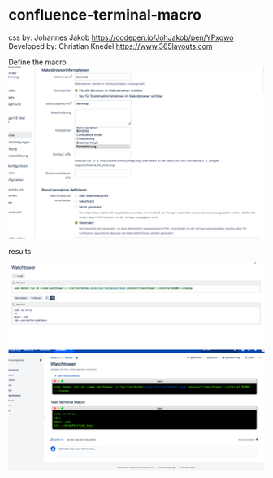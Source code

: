 # confluence-terminal-macro
css by: Johannes Jakob https://codepen.io/JohJakob/pen/YPxgwo
Developed by: Christian Knedel https://www.365layouts.com

Define the macro
![alt text](https://raw.githubusercontent.com/ChristianKnedel/confluence-terminal-macro/master/setup.png "Define the macro")

results 

![alt text](https://raw.githubusercontent.com/ChristianKnedel/confluence-terminal-macro/master/edit.png "Define the macro")
![alt text](https://raw.githubusercontent.com/ChristianKnedel/confluence-terminal-macro/master/demo.png "Define the macro")
